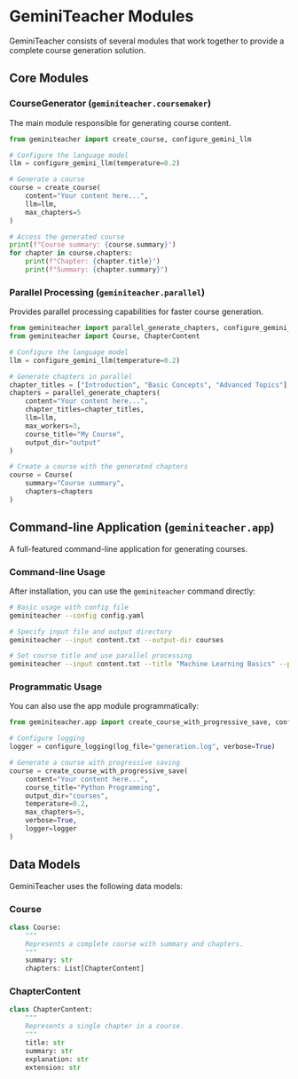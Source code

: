 # GeminiTeacher Modules

GeminiTeacher consists of several modules that work together to provide a complete course generation solution.

## Core Modules

### CourseGenerator (`geminiteacher.coursemaker`)

The main module responsible for generating course content.

```python
from geminiteacher import create_course, configure_gemini_llm

# Configure the language model
llm = configure_gemini_llm(temperature=0.2)

# Generate a course
course = create_course(
    content="Your content here...",
    llm=llm,
    max_chapters=5
)

# Access the generated course
print(f"Course summary: {course.summary}")
for chapter in course.chapters:
    print(f"Chapter: {chapter.title}")
    print(f"Summary: {chapter.summary}")
```

### Parallel Processing (`geminiteacher.parallel`)

Provides parallel processing capabilities for faster course generation.

```python
from geminiteacher import parallel_generate_chapters, configure_gemini_llm
from geminiteacher import Course, ChapterContent

# Configure the language model
llm = configure_gemini_llm(temperature=0.2)

# Generate chapters in parallel
chapter_titles = ["Introduction", "Basic Concepts", "Advanced Topics"]
chapters = parallel_generate_chapters(
    content="Your content here...",
    chapter_titles=chapter_titles,
    llm=llm,
    max_workers=3,
    course_title="My Course",
    output_dir="output"
)

# Create a course with the generated chapters
course = Course(
    summary="Course summary",
    chapters=chapters
)
```

## Command-line Application (`geminiteacher.app`)

A full-featured command-line application for generating courses.

### Command-line Usage

After installation, you can use the `geminiteacher` command directly:

```bash
# Basic usage with config file
geminiteacher --config config.yaml

# Specify input file and output directory
geminiteacher --input content.txt --output-dir courses

# Set course title and use parallel processing
geminiteacher --input content.txt --title "Machine Learning Basics" --parallel
```

### Programmatic Usage

You can also use the app module programmatically:

```python
from geminiteacher.app import create_course_with_progressive_save, configure_logging

# Configure logging
logger = configure_logging(log_file="generation.log", verbose=True)

# Generate a course with progressive saving
course = create_course_with_progressive_save(
    content="Your content here...",
    course_title="Python Programming",
    output_dir="courses",
    temperature=0.2,
    max_chapters=5,
    verbose=True,
    logger=logger
)
```

## Data Models

GeminiTeacher uses the following data models:

### Course

```python
class Course:
    """
    Represents a complete course with summary and chapters.
    """
    summary: str
    chapters: List[ChapterContent]
```

### ChapterContent

```python
class ChapterContent:
    """
    Represents a single chapter in a course.
    """
    title: str
    summary: str
    explanation: str
    extension: str
```
